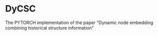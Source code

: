 # DyCSC
The PYTORCH implementation of the paper "Dynamic node embedding combining historical structure information"
